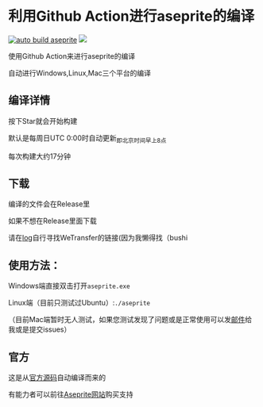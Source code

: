 # 利用Github Action进行aseprite的编译
[![auto build aseprite](https://github.com/Insouciant21/action_aseprite/workflows/auto%20build%20aseprite/badge.svg)](https://github.com/Insouciant21/action_aseprite/actions)
[![](https://data.jsdelivr.com/v1/package/gh/insouciant21/action_aseprite/badge)](https://www.jsdelivr.com/package/gh/insouciant21/action_aseprite)

使用Github Action来进行aseprite的编译

自动进行Windows,Linux,Mac三个平台的编译

## 编译详情

按下Star就会开始构建

默认是每周日UTC 0:00时自动更新<sub>即北京时间早上8点</sub>

每次构建大约17分钟

## 下载

编译的文件会在Release里

如果不想在Release里面下载

请在[log](https://github.com/Insouciant21/action_aseprite/actions)自行寻找WeTransfer的链接(因为我懒得找（bushi


## 使用方法：
Windows端直接双击打开<code>aseprite.exe</code>

Linux端（目前只测试过Ubuntu）:<code>./aseprite</code>

（目前Mac端暂时无人测试，如果您测试发现了问题或是正常使用可以发[邮件](mailto:2964318290@qq.com)给我或是提交issues）

## 官方
这是从[官方源码](https://github.com/aseprite)自动编译而来的

有能力者可以前往[Aseprite网站](https://aseprite.org/#buy)购买支持
